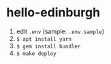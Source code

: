 # hello-edinburgh

1. edit `.env` (sample: `.env.sample`)
1. `$ apt install yarn`
1. `$ gem install bundler`
1. `$ make deploy`

